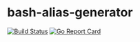 # bash-alias-generator
[![Build Status](https://travis-ci.org/mprochowski/bash-alias-generator.svg?branch=master)](https://travis-ci.org/mprochowski/bash-alias-generator)
[![Go Report Card](https://goreportcard.com/badge/github.com/mprochowski/bash-alias-generator)](https://goreportcard.com/badge/github.com/mprochowski/bash-alias-generator)
